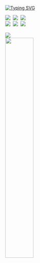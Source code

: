 <a href="https://git.io/typing-svg"><img src="https://readme-typing-svg.demolab.com?font=Shadows+Into+Light&size=40&letterSpacing=1px&duration=3000&pause=2000&repeat=false&width=800&height=50&lines=Hello%2C+I'm+fullkeem" alt="Typing SVG" /></a>
<br />

<div>
  <img src="https://img.shields.io/badge/html5-E34F26.svg?style=for-the-badge&logo=html5&logoColor=white" />&nbsp
  <img src="https://img.shields.io/badge/css3-1572B6.svg?style=for-the-badge&logo=css3&logoColor=white" />&nbsp
  <img src="https://img.shields.io/badge/javascript-F7DF1E.svg?style=for-the-badge&logo=javascript&logoColor=20232a" />&nbsp
</div>

<div>
    <img src="https://img.shields.io/badge/react-20232a.svg?style=for-the-badge&logo=react&logoColor=61DAFB" />&nbsp
  <img src="https://img.shields.io/badge/next.js-000000?style=for-the-badge&logo=nextdotjs&logoColor=white" />&nbsp
  <img src="https://img.shields.io/badge/tailwindcss-1daabb.svg?style=for-the-badge&logo=tailwind-css&logoColor=white" />&nbsp

</div>

<br>


<a href="s">
  <img src="https://github-readme-stats.vercel.app/api/top-langs/?username=fullkeem&exclude_repo=dkssud8150.github.io&layout=compact&theme=tokyonight" />
</a>
<br/>
<a href="s">
  <img src="https://github-readme-stats.vercel.app/api?username=fullkeem&theme=tokyonight&show_icons=true" width="42%" />
</a>



<!--
**fullkeem/fullkeem** is a ✨ _special_ ✨ repository because its `README.md` (this file) appears on your GitHub profile.

Here are some ideas to get you started:

- 🔭 I’m currently working on ...
- 🌱 I’m currently learning ...
- 👯 I’m looking to collaborate on ...
- 🤔 I’m looking for help with ...
- 💬 Ask me about ...
- 📫 How to reach me: ...
- 😄 Pronouns: ...
- ⚡ Fun fact: ...
-->

